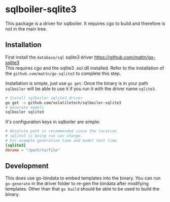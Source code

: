 # sqlboiler-sqlite3

This package is a driver for sqlboiler. It requires cgo to build and
therefore is not in the main tree.

## Installation

First install the `database/sql` sqlite3 driver https://github.com/mattn/go-sqlite3  
This requires cgo and the sqlite3 .so/.dll installed. Refer to the installation
of the `github.com/mattn/go-sqlite3` to complete this step.

Installation is simple, just use `go get`. Once the binary is in
your path `sqlboiler` will be able to use it if you run it with the
driver name `sqlite3`.

```bash
# Install sqlboiler sqlite3 driver
go get -u github.com/volatiletech/sqlboiler-sqlite3
# Generate models
sqlboiler sqlite3
```

It's configuration keys in sqlboiler are simple:

```toml
# Absolute path is recommended since the location
# sqlite3 is being run can change.
# For example generation time and model test time.
[sqlite3]
dbname = "/path/to/file"
```

## Development

This does use go-bindata to embed templates into the binary.
You can run `go-generate` in the driver folder to re-gen the bindata
after modifying templates. Other than that `go build` should be able to
be used to build the binary.
